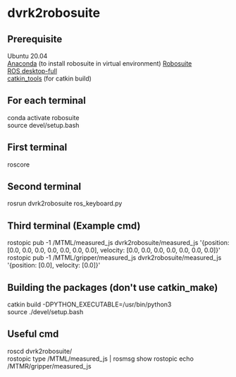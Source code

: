 # dvrk2robosuite

## Prerequisite
Ubuntu 20.04  
[Anaconda](https://docs.anaconda.com/free/anaconda/install/linux/) (to install robosuite in virtual environment)
[Robosuite](https://robosuite.ai/docs/installation.html)  
[ROS desktop-full](http://wiki.ros.org/noetic/Installation/Ubuntu)  
[catkin_tools](https://catkin-tools.readthedocs.io/en/latest/installing.html) (for catkin build)  

## For each terminal  
conda activate robosuite  
source devel/setup.bash  

## First terminal  
roscore  

## Second terminal  
rosrun dvrk2robosuite ros_keyboard.py  

## Third terminal (Example cmd)
rostopic pub -1 /MTML/measured_js dvrk2robosuite/measured_js '{position: [0.0, 0.0, 0.0, 0.0, 0.0, 0.0, 0.0], velocity: [0.0, 0.0, 0.0, 0.0, 0.0, 0.0, 0.0]}'  
rostopic pub -1 /MTML/gripper/measured_js dvrk2robosuite/measured_js '{position: [0.0], velocity: [0.0]}'  

## Building the packages (don't use catkin_make)
catkin build -DPYTHON_EXECUTABLE=/usr/bin/python3  
source ./devel/setup.bash  

## Useful cmd
roscd dvrk2robosuite/   
rostopic type /MTML/measured_js | rosmsg show
rostopic echo /MTMR/gripper/measured_js